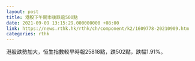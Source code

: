```yaml
---
layout: post
title: 港股下午開市後跌逾500點
date: 2021-09-09 13:15:29.000000000 +08:00
link: https://news.rthk.hk/rthk/ch/component/k2/1609778-20210909.htm
categories: rthk
---
```


港股跌勢加大，恒生指數較早時報25818點，跌502點，跌幅1.91%。
